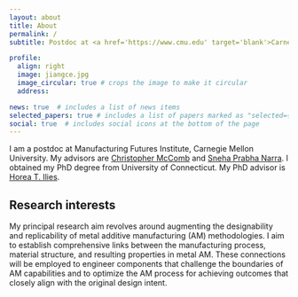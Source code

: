 ```yaml
---
layout: about
title: About
permalink: /
subtitle: Postdoc at <a href='https://www.cmu.edu' target='blank'>Carnegie Mellon University</a>, PA, USA.

profile:
  align: right
  image: jiangce.jpg
  image_circular: true # crops the image to make it circular
  address:

news: true  # includes a list of news items
selected_papers: true # includes a list of papers marked as "selected={true}"
social: true  # includes social icons at the bottom of the page
---
```


I am a postdoc at Manufacturing Futures Institute, Carnegie Mellon University. My advisors are [Christopher McComb](https://engineering.cmu.edu/directory/bios/mccomb-christopher.html) and [Sneha Prabha Narra](https://www.meche.engineering.cmu.edu/directory/bios/narra-sneha.html). I obtained my PhD degree from University of Connecticut. My PhD advisor is [Horea T. Ilies](https://me.engr.uconn.edu/blog/faculty/ilies-horea-t/). 

Research interests
------
My principal research aim revolves around augmenting the designability and replicability of metal additive manufacturing (AM) methodologies. I aim to establish comprehensive links between the manufacturing process, material structure, and resulting properties in metal AM. These connections will be employed to engineer components that challenge the boundaries of AM capabilities and to optimize the AM process for achieving outcomes that closely align with the original design intent.


